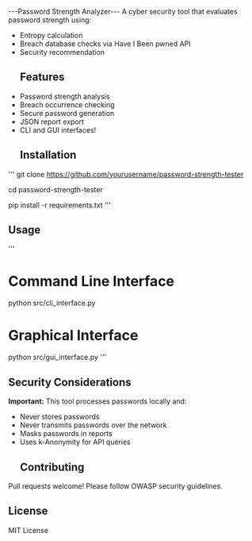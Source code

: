 ---Password Strength Analyzer---
A cyber security tool that evaluates password strength using:
- Entropy calculation
- Breach database checks via Have I Been pwned API
- Security recommendation
  ## Features
- Password strength analysis
- Breach occurrence checking
- Secure password generation
- JSON report export
- CLI and GUI interfaces!
  ## Installation
'''
git clone https://github.com/yourusername/password-strength-tester

cd password-strength-tester

pip install -r requirements.txt
'''
  ## Usage
'''
  # Command Line Interface
python src/cli_interface.py
  # Graphical Interface
python src/gui_interface.py
'''
  ## Security Considerations
**Important:** This tool processes passwords locally and:
- Never stores passwords
- Never transmits passwords over the network
- Masks passwords in reports
- Uses k-Anonymity for API queries
  ## Contributing
Pull requests welcome! Please follow OWASP security guidelines.
  ## License
MIT License
